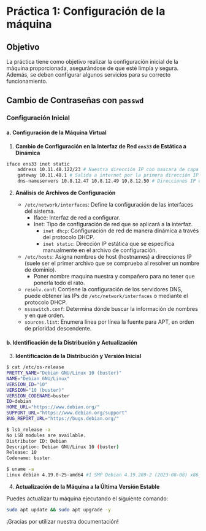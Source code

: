# Práctica 1: Configuración de la máquina

## Objetivo
La práctica tiene como objetivo realizar la configuración inicial de la máquina proporcionada, asegurándose de que esté limpia y segura. Además, se deben configurar algunos servicios para su correcto funcionamiento.

## Cambio de Contraseñas con `passwd`

### Configuración Inicial

#### a. Configuración de la Máquina Virtual

1. **Cambio de Configuración en la Interfaz de Red `ens33` de Estática a Dinámica**

```bash
iface ens33 inet static
    address 10.11.48.122/23 # Nuestra dirección IP con mascara de capa 255.255.254.0
    gateway 10.11.48.1 # Salida a internet por la primera dirección IP de la red
    dns-nameservers 10.8.12.47 10.8.12.49 10.8.12.50 # Direcciones IP de los servidores DNS 
```

2. **Análisis de Archivos de Configuración**

   - `/etc/network/interfaces`: Define la configuración de las interfaces del sistema.
       - Iface: Interfaz de red a configurar.
       - Inet: Tipo de configuración de red que se aplicará a la interfaz.
           - `inet dhcp`: Configuración de red de manera dinámica a través del protocolo DHCP.
           - `inet static`: Dirección IP estática que se especifica manualmente en el archivo de configuración.
   - `/etc/hosts`: Asigna nombres de host (hostnames) a direcciones IP (suele ser el primer archivo que se comprueba al resolver un nombre de dominio).
       - Poner nombre maquina nuestra y compañero para no tener que ponerla todo el rato.
   - `resolv.conf`: Contiene la configuración de los servidores DNS, puede obtener las IPs de `/etc/network/interfaces` o mediante el protocolo DHCP.
   - `nssswitch.conf`: Determina dónde buscar la información de nombres y en qué orden.
   - `sources.list`: Enumera línea por línea la fuente para APT, en orden de prioridad descendente.

#### b. Identificación de la Distribución y Actualización

3. **Identificación de la Distribución y Versión Inicial**

```bash
$ cat /etc/os-release
PRETTY_NAME="Debian GNU/Linux 10 (buster)"
NAME="Debian GNU/Linux"
VERSION_ID="10"
VERSION="10 (buster)"
VERSION_CODENAME=buster
ID=debian
HOME_URL="https://www.debian.org/"
SUPPORT_URL="https://www.debian.org/support"
BUG_REPORT_URL="https://bugs.debian.org/"

$ lsb_release -a
No LSB modules are available.
Distributor ID: Debian
Description: Debian GNU/Linux 10 (buster)
Release: 10
Codename: buster

$ uname -a
Linux debian 4.19.0-25-amd64 #1 SMP Debian 4.19.289-2 (2023-08-08) x86_64 GNU/Linux
```

4. **Actualización de la Máquina a la Última Versión Estable**

Puedes actualizar tu máquina ejecutando el siguiente comando:

```bash
sudo apt update && sudo apt upgrade -y
```

¡Gracias por utilizar nuestra documentación!